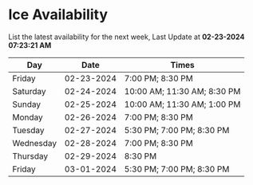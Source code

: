# Ice Availability

List the latest availability for the next week, Last Update at **02-23-2024 07:23:21 AM**

| Day         | Date        | Times       |
| ----------- | ----------- | ----------- |
|Friday|02-23-2024|7:00 PM; 8:30 PM|
|Saturday|02-24-2024|10:00 AM; 11:30 AM; 8:30 PM|
|Sunday|02-25-2024|10:00 AM; 11:30 AM; 1:00 PM|
|Monday|02-26-2024|7:00 PM; 8:30 PM|
|Tuesday|02-27-2024|5:30 PM; 7:00 PM; 8:30 PM|
|Wednesday|02-28-2024|7:00 PM; 8:30 PM|
|Thursday|02-29-2024|8:30 PM|
|Friday|03-01-2024|5:30 PM; 7:00 PM; 8:30 PM|
